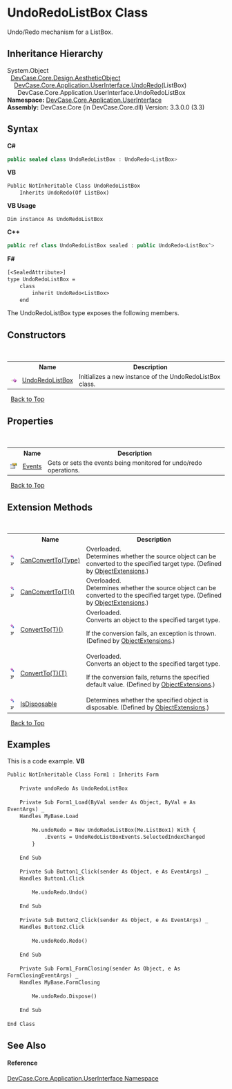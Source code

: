 # UndoRedoListBox Class
 

Undo/Redo mechanism for a ListBox.


## Inheritance Hierarchy
System.Object<br />&nbsp;&nbsp;<a href="T_DevCase_Core_Design_AestheticObject">DevCase.Core.Design.AestheticObject</a><br />&nbsp;&nbsp;&nbsp;&nbsp;<a href="T_DevCase_Core_Application_UserInterface_UndoRedo_1">DevCase.Core.Application.UserInterface.UndoRedo</a>(ListBox)<br />&nbsp;&nbsp;&nbsp;&nbsp;&nbsp;&nbsp;DevCase.Core.Application.UserInterface.UndoRedoListBox<br />
**Namespace:**&nbsp;<a href="N_DevCase_Core_Application_UserInterface">DevCase.Core.Application.UserInterface</a><br />**Assembly:**&nbsp;DevCase.Core (in DevCase.Core.dll) Version: 3.3.0.0 (3.3)

## Syntax

**C#**<br />
``` C#
public sealed class UndoRedoListBox : UndoRedo<ListBox>
```

**VB**<br />
``` VB
Public NotInheritable Class UndoRedoListBox
	Inherits UndoRedo(Of ListBox)
```

**VB Usage**<br />
``` VB Usage
Dim instance As UndoRedoListBox
```

**C++**<br />
``` C++
public ref class UndoRedoListBox sealed : public UndoRedo<ListBox^>
```

**F#**<br />
``` F#
[<SealedAttribute>]
type UndoRedoListBox =  
    class
        inherit UndoRedo<ListBox>
    end
```

The UndoRedoListBox type exposes the following members.


## Constructors
&nbsp;<table><tr><th></th><th>Name</th><th>Description</th></tr><tr><td>![Public method](media/pubmethod.gif "Public method")</td><td><a href="M_DevCase_Core_Application_UserInterface_UndoRedoListBox__ctor">UndoRedoListBox</a></td><td>
Initializes a new instance of the UndoRedoListBox class.</td></tr></table>&nbsp;
<a href="#undoredolistbox-class">Back to Top</a>

## Properties
&nbsp;<table><tr><th></th><th>Name</th><th>Description</th></tr><tr><td>![Public property](media/pubproperty.gif "Public property")</td><td><a href="P_DevCase_Core_Application_UserInterface_UndoRedoListBox_Events">Events</a></td><td>
Gets or sets the events being monitored for undo/redo operations.</td></tr></table>&nbsp;
<a href="#undoredolistbox-class">Back to Top</a>

## Extension Methods
&nbsp;<table><tr><th></th><th>Name</th><th>Description</th></tr><tr><td>![Public Extension Method](media/pubextension.gif "Public Extension Method")![Code example](media/CodeExample.png "Code example")</td><td><a href="M_DevCase_Core_Extensions_Object_ObjectExtensions_CanConvertTo">CanConvertTo(Type)</a></td><td>Overloaded.  
Determines whether the source object can be converted to the specified target type.
 (Defined by <a href="T_DevCase_Core_Extensions_Object_ObjectExtensions">ObjectExtensions</a>.)</td></tr><tr><td>![Public Extension Method](media/pubextension.gif "Public Extension Method")![Code example](media/CodeExample.png "Code example")</td><td><a href="M_DevCase_Core_Extensions_Object_ObjectExtensions_CanConvertTo__1">CanConvertTo(T)()</a></td><td>Overloaded.  
Determines whether the source object can be converted to the specified target type.
 (Defined by <a href="T_DevCase_Core_Extensions_Object_ObjectExtensions">ObjectExtensions</a>.)</td></tr><tr><td>![Public Extension Method](media/pubextension.gif "Public Extension Method")![Code example](media/CodeExample.png "Code example")</td><td><a href="M_DevCase_Core_Extensions_Object_ObjectExtensions_ConvertTo__1">ConvertTo(T)()</a></td><td>Overloaded.  
Converts an object to the specified target type. 

 If the conversion fails, an exception is thrown.
 (Defined by <a href="T_DevCase_Core_Extensions_Object_ObjectExtensions">ObjectExtensions</a>.)</td></tr><tr><td>![Public Extension Method](media/pubextension.gif "Public Extension Method")![Code example](media/CodeExample.png "Code example")</td><td><a href="M_DevCase_Core_Extensions_Object_ObjectExtensions_ConvertTo__1_1">ConvertTo(T)(T)</a></td><td>Overloaded.  
Converts an object to the specified target type. 

 If the conversion fails, returns the specified default value.
 (Defined by <a href="T_DevCase_Core_Extensions_Object_ObjectExtensions">ObjectExtensions</a>.)</td></tr><tr><td>![Public Extension Method](media/pubextension.gif "Public Extension Method")![Code example](media/CodeExample.png "Code example")</td><td><a href="M_DevCase_Core_Extensions_Object_ObjectExtensions_IsDisposable">IsDisposable</a></td><td>
Determines whether the specified object is disposable.
 (Defined by <a href="T_DevCase_Core_Extensions_Object_ObjectExtensions">ObjectExtensions</a>.)</td></tr></table>&nbsp;
<a href="#undoredolistbox-class">Back to Top</a>

## Examples
This is a code example. 
**VB**<br />
``` VB
Public NotInheritable Class Form1 : Inherits Form

    Private undoRedo As UndoRedoListBox

    Private Sub Form1_Load(ByVal sender As Object, ByVal e As EventArgs) _
    Handles MyBase.Load

        Me.undoRedo = New UndoRedoListBox(Me.ListBox1) With {
            .Events = UndoRedoListBoxEvents.SelectedIndexChanged
        }

    End Sub

    Private Sub Button1_Click(sender As Object, e As EventArgs) _
    Handles Button1.Click

        Me.undoRedo.Undo()

    End Sub

    Private Sub Button2_Click(sender As Object, e As EventArgs) _
    Handles Button2.Click

        Me.undoRedo.Redo()

    End Sub

    Private Sub Form1_FormClosing(sender As Object, e As FormClosingEventArgs) _
    Handles MyBase.FormClosing

        Me.undoRedo.Dispose()

    End Sub

End Class
```


## See Also


#### Reference
<a href="N_DevCase_Core_Application_UserInterface">DevCase.Core.Application.UserInterface Namespace</a><br />